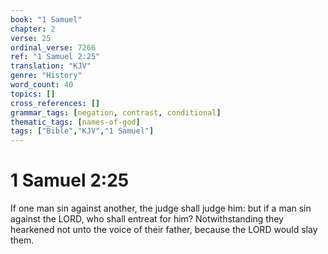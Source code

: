 ```yaml
---
book: "1 Samuel"
chapter: 2
verse: 25
ordinal_verse: 7266
ref: "1 Samuel 2:25"
translation: "KJV"
genre: "History"
word_count: 40
topics: []
cross_references: []
grammar_tags: [negation, contrast, conditional]
thematic_tags: [names-of-god]
tags: ["Bible","KJV","1 Samuel"]
---
```


# 1 Samuel 2:25

If one man sin against another, the judge shall judge him: but if a man sin against the LORD, who shall entreat for him? Notwithstanding they hearkened not unto the voice of their father, because the LORD would slay them.
